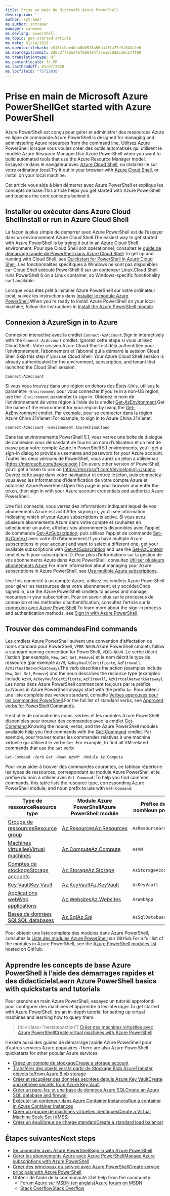 ```yaml
---
title: Prise en main de Microsoft Azure PowerShell
description: ''
author: sptramer
ms.author: sttramer
manager: carmonm
ms.devlang: powershell
ms.topic: get-started-article
ms.date: 01/14/2019
ms.openlocfilehash: c515fcbbe4dcb0b6578a56da137a77e3f843a2e6
ms.sourcegitcommit: 2d0c3ffaa5246f680784fa7e15b0d2536c27ff80
ms.translationtype: HT
ms.contentlocale: fr-FR
ms.lasthandoff: 01/07/2020
ms.locfileid: "75722038"
---
```

# <a name="get-started-with-azure-powershell"></a><span data-ttu-id="496f9-102">Prise en main de Microsoft Azure PowerShell</span><span class="sxs-lookup"><span data-stu-id="496f9-102">Get started with Azure PowerShell</span></span>

<span data-ttu-id="496f9-103">Azure PowerShell est conçu pour gérer et administrer des ressources Azure en ligne de commande.</span><span class="sxs-lookup"><span data-stu-id="496f9-103">Azure PowerShell is designed for managing and administering Azure resources from the command line.</span></span> <span data-ttu-id="496f9-104">Utilisez Azure PowerShell lorsque vous voulez créer des outils automatisés qui utilisent le modèle Azure Resource Manager.</span><span class="sxs-lookup"><span data-stu-id="496f9-104">Use Azure PowerShell when you want to build automated tools that use the Azure Resource Manager model.</span></span>
<span data-ttu-id="496f9-105">Essayez-le dans le navigateur avec [Azure Cloud Shell](/azure/cloud-shell/overview), ou installez-le sur votre ordinateur local.</span><span class="sxs-lookup"><span data-stu-id="496f9-105">Try it out in your browser with [Azure Cloud Shell](/azure/cloud-shell/overview), or install on your local machine.</span></span>

<span data-ttu-id="496f9-106">Cet article vous aide à bien démarrer avec Azure PowerShell et explique les concepts de base.</span><span class="sxs-lookup"><span data-stu-id="496f9-106">This article helps you get started with Azure PowerShell and teaches the core concepts behind it.</span></span>

## <a name="install-or-run-in-azure-cloud-shell"></a><span data-ttu-id="496f9-107">Installer ou exécuter dans Azure Cloud Shell</span><span class="sxs-lookup"><span data-stu-id="496f9-107">Install or run in Azure Cloud Shell</span></span>

<span data-ttu-id="496f9-108">La façon la plus simple de démarrer avec Azure PowerShell est de l’essayer dans un environnement Azure Cloud Shell.</span><span class="sxs-lookup"><span data-stu-id="496f9-108">The easiest way to get started with Azure PowerShell is by trying it out in an Azure Cloud Shell environment.</span></span>
<span data-ttu-id="496f9-109">Pour que Cloud Shell soit opérationnel, consultez le [guide de démarrage rapide de PowerShell dans Azure Cloud Shell](/azure/cloud-shell/quickstart-powershell).</span><span class="sxs-lookup"><span data-stu-id="496f9-109">To get up and running with Cloud Shell, see [Quickstart for PowerShell in Azure Cloud Shell](/azure/cloud-shell/quickstart-powershell).</span></span>
<span data-ttu-id="496f9-110">Les fonctionnalités spécifiques à Windows ne sont pas disponibles car Cloud Shell exécute PowerShell 6 sur un conteneur Linux.</span><span class="sxs-lookup"><span data-stu-id="496f9-110">Cloud Shell runs PowerShell 6 on a Linux container, so Windows-specific functionality isn't available.</span></span>

<span data-ttu-id="496f9-111">Lorsque vous êtes prêt à installer Azure PowerShell sur votre ordinateur local, suivez les instructions dans [Installer le module Azure PowerShell](install-az-ps.md).</span><span class="sxs-lookup"><span data-stu-id="496f9-111">When you're ready to install Azure PowerShell on your local machine, follow the instructions in [Install the Azure PowerShell module](install-az-ps.md).</span></span>

## <a name="sign-in-to-azure"></a><span data-ttu-id="496f9-112">Connexion à Azure</span><span class="sxs-lookup"><span data-stu-id="496f9-112">Sign in to Azure</span></span>

<span data-ttu-id="496f9-113">Connexion interactive avec la cmdlet `Connect-AzAccount`.</span><span class="sxs-lookup"><span data-stu-id="496f9-113">Sign in interactively with the `Connect-AzAccount` cmdlet.</span></span> <span data-ttu-id="496f9-114">Ignorez cette étape si vous utilisez Cloud Shell : Votre session Azure Cloud Shell est déjà authentifiée pour l’environnement, l’abonnement et l’abonné qui a démarré la session Cloud Shell.</span><span class="sxs-lookup"><span data-stu-id="496f9-114">Skip this step if you use Cloud Shell: Your Azure Cloud Shell session is already authenticated for the environment, subscription, and tenant that launched the Cloud Shell session.</span></span>

```azurepowershell-interactive
Connect-AzAccount
```

<span data-ttu-id="496f9-115">Si vous vous trouvez dans une région en dehors des États-Unis, utilisez le paramètre `-Environment` pour vous connecter.</span><span class="sxs-lookup"><span data-stu-id="496f9-115">If you're in a non-US region, use the `-Environment` parameter to sign in.</span></span> <span data-ttu-id="496f9-116">Obtenez le nom de l’environnement de votre région à l’aide de la cmdlet [Get-AzEnvironment](/powershell/module/Az.Accounts/Get-AzEnvironment).</span><span class="sxs-lookup"><span data-stu-id="496f9-116">Get the name of the environment for your region by using the [Get-AzEnvironment](/powershell/module/Az.Accounts/Get-AzEnvironment) cmdlet.</span></span> <span data-ttu-id="496f9-117">Par exemple, pour se connecter dans la région Azure China 21Vianet :</span><span class="sxs-lookup"><span data-stu-id="496f9-117">For example, to sign in to Azure China 21Vianet:</span></span>

```azurepowershell-interactive
Connect-AzAccount -Environment AzureChinaCloud
```

<span data-ttu-id="496f9-118">Dans les environnements PowerShell 5.1, vous verrez une boîte de dialogue de connexion vous demandant de fournir un nom d’utilisateur et un mot de passe pour votre compte Azure.</span><span class="sxs-lookup"><span data-stu-id="496f9-118">In PowerShell 5.1 environments, you'll get a sign-in dialog to provide a username and password for your Azure account.</span></span> <span data-ttu-id="496f9-119">Toutes les deux versions de PowerShell, vous aurez un jeton à utiliser sur [https://microsoft.com/devicelogin ].</span><span class="sxs-lookup"><span data-stu-id="496f9-119">On every other version of PowerShell, you'll get a token to use on [https://microsoft.com/devicelogin].</span></span>
<span data-ttu-id="496f9-120">Ouvrez cette page dans votre navigateur et entrez le jeton, puis connectez-vous avec les informations d’identification de votre compte Azure et autorisez Azure PowerShell.</span><span class="sxs-lookup"><span data-stu-id="496f9-120">Open this page in your browser and enter the token, then sign in with your Azure account credentials and authorize Azure PowerShell.</span></span>

<span data-ttu-id="496f9-121">Une fois connecté, vous verrez des informations indiquant lequel de vos abonnements Azure est actif.</span><span class="sxs-lookup"><span data-stu-id="496f9-121">After signing in, you'll see information indicating which of your Azure subscriptions is active.</span></span> <span data-ttu-id="496f9-122">Si vous avez plusieurs abonnements Azure dans votre compte et souhaitez en sélectionner un autre, affichez vos abonnements disponibles avec l’applet de commande [Get-AzSubscription](/powershell/module/az.accounts/get-azsubscription), puis utilisez l’applet de commande [Set-AzContext](/powershell/module/az.accounts/set-azcontext) avec votre ID d’abonnement.</span><span class="sxs-lookup"><span data-stu-id="496f9-122">If you have multiple Azure subscriptions in your account and want to select a different one, get your available subscriptions with [Get-AzSubscription](/powershell/module/az.accounts/get-azsubscription) and use the [Set-AzContext](/powershell/module/az.accounts/set-azcontext) cmdlet with your subscription ID.</span></span>
<span data-ttu-id="496f9-123">Pour plus d’informations sur la gestion de vos abonnements Azure dans Azure PowerShell, consultez [Utiliser plusieurs abonnements Azure](manage-subscriptions-azureps.md).</span><span class="sxs-lookup"><span data-stu-id="496f9-123">For more information about managing your Azure subscriptions in Azure PowerShell, see [Use multiple Azure subscriptions](manage-subscriptions-azureps.md).</span></span>

<span data-ttu-id="496f9-124">Une fois connecté à un compte Azure, utilisez les cmdlets Azure PowerShell pour gérer les ressources dans votre abonnement, et y accéder.</span><span class="sxs-lookup"><span data-stu-id="496f9-124">Once signed in, use the Azure PowerShell cmdlets to access and manage resources in your subscription.</span></span> <span data-ttu-id="496f9-125">Pour en savoir plus sur le processus de connexion et les méthodes d’authentification, consultez l’article sur la [connexion avec Azure PowerShell](authenticate-azureps.md).</span><span class="sxs-lookup"><span data-stu-id="496f9-125">To learn more about the sign-in process and authentication methods, see [Sign in with Azure PowerShell](authenticate-azureps.md).</span></span>

## <a name="find-commands"></a><span data-ttu-id="496f9-126">Trouver des commandes</span><span class="sxs-lookup"><span data-stu-id="496f9-126">Find commands</span></span>

<span data-ttu-id="496f9-127">Les cmdlets Azure PowerShell suivent une convention d’affectation de noms standard pour PowerShell, `VERB-NOUN`.</span><span class="sxs-lookup"><span data-stu-id="496f9-127">Azure PowerShell cmdlets follow a standard naming convention for PowerShell, `VERB-NOUN`.</span></span> <span data-ttu-id="496f9-128">Le verbe décrit l’action (par exemple, `New`, `Get`, `Set`, `Remove`) et le nom décrit le type de ressource (par exemple `AzVM`, `AzKeyVaultCertificate`, `AzFirewall`, `AzVirtualNetworkGateway`).</span><span class="sxs-lookup"><span data-stu-id="496f9-128">The verb describes the action (examples include `New`, `Get`, `Set`, `Remove`) and the noun describes the resource type (examples include `AzVM`, `AzKeyVaultCertificate`, `AzFirewall`, `AzVirtualNetworkGateway`).</span></span> <span data-ttu-id="496f9-129">Les noms dans Azure PowerShell commencent toujours par le préfixe `Az`.</span><span class="sxs-lookup"><span data-stu-id="496f9-129">Nouns in Azure PowerShell always start with the prefix `Az`.</span></span> <span data-ttu-id="496f9-130">Pour obtenir une liste complète des verbes standard, consulte [Verbes approuvés pour les commandes PowerShell](/powershell/developer/cmdlet/approved-verbs-for-windows-powershell-commands).</span><span class="sxs-lookup"><span data-stu-id="496f9-130">For the full list of standard verbs, see [Approved verbs for PowerShell Commands](/powershell/developer/cmdlet/approved-verbs-for-windows-powershell-commands).</span></span>

<span data-ttu-id="496f9-131">Il est utile de connaître les noms, verbes et les modules Azure PowerShell disponibles pour trouver des commandes avec la cmdlet [Get-Command](/powershell/module/microsoft.powershell.core/get-command).</span><span class="sxs-lookup"><span data-stu-id="496f9-131">Knowing the nouns, verbs, and the Azure PowerShell modules available help you find commands with the [Get-Command](/powershell/module/microsoft.powershell.core/get-command) cmdlet.</span></span> <span data-ttu-id="496f9-132">Par exemple, pour trouver toutes les commandes relatives à une machine virtuelle qui utilisent le verbe `Get` :</span><span class="sxs-lookup"><span data-stu-id="496f9-132">For example, to find all VM-related commands that use the `Get` verb:</span></span>

```powershell-interactive
Get-Command -Verb Get -Noun AzVM* -Module Az.Compute
```

<span data-ttu-id="496f9-133">Pour vous aider à trouver des commandes courantes, ce tableau répertorie les types de ressources, correspondant au module Azure PowerShell et le préfixe du nom à utiliser avec `Get-Command` :</span><span class="sxs-lookup"><span data-stu-id="496f9-133">To help you find common commands, this table lists the resource type, corresponding Azure PowerShell module, and noun prefix to use with `Get-Command`:</span></span>

| <span data-ttu-id="496f9-134">Type de ressource</span><span class="sxs-lookup"><span data-stu-id="496f9-134">Resource type</span></span> | <span data-ttu-id="496f9-135">Module Azure PowerShell</span><span class="sxs-lookup"><span data-stu-id="496f9-135">Azure PowerShell module</span></span> | <span data-ttu-id="496f9-136">Préfixe de nom</span><span class="sxs-lookup"><span data-stu-id="496f9-136">Noun prefix</span></span> |
|---------------|-------------------------|----------------|
| [<span data-ttu-id="496f9-137">Groupe de ressources</span><span class="sxs-lookup"><span data-stu-id="496f9-137">Resource group</span></span>](/azure/azure-resource-manager/resource-group-overview) | [<span data-ttu-id="496f9-138">Az.Resources</span><span class="sxs-lookup"><span data-stu-id="496f9-138">Az.Resources</span></span>](/powershell/module/az.resources#resources) | `AzResourceGroup` |
| [<span data-ttu-id="496f9-139">Machines virtuelles</span><span class="sxs-lookup"><span data-stu-id="496f9-139">Virtual machines</span></span>](/azure/virtual-machines) | [<span data-ttu-id="496f9-140">Az.Compute</span><span class="sxs-lookup"><span data-stu-id="496f9-140">Az.Compute</span></span>](/powershell/module/az.compute#virtual_machines) | `AzVM` |
| [<span data-ttu-id="496f9-141">Comptes de stockage</span><span class="sxs-lookup"><span data-stu-id="496f9-141">Storage accounts</span></span>](/azure/storage/common/storage-introduction) | [<span data-ttu-id="496f9-142">Az.Storage</span><span class="sxs-lookup"><span data-stu-id="496f9-142">Az.Storage</span></span>](/powershell/module/az.storage/) | `AzStorageAccount` |
| [<span data-ttu-id="496f9-143">Key Vault</span><span class="sxs-lookup"><span data-stu-id="496f9-143">Key Vault</span></span>](/azure/key-vault/key-vault-whatis) | [<span data-ttu-id="496f9-144">Az.KeyVault</span><span class="sxs-lookup"><span data-stu-id="496f9-144">Az.KeyVault</span></span>](/powershell/module/az.keyvault) | `AzKeyVault` |
| [<span data-ttu-id="496f9-145">Applications web</span><span class="sxs-lookup"><span data-stu-id="496f9-145">Web applications</span></span>](/azure/app-service) | [<span data-ttu-id="496f9-146">Az.Websites</span><span class="sxs-lookup"><span data-stu-id="496f9-146">Az.Websites</span></span>](/powershell/module/az.websites) | `AzWebApp` |
| [<span data-ttu-id="496f9-147">Bases de données SQL</span><span class="sxs-lookup"><span data-stu-id="496f9-147">SQL databases</span></span>](/azure/sql-database) | [<span data-ttu-id="496f9-148">Az.Sql</span><span class="sxs-lookup"><span data-stu-id="496f9-148">Az.Sql</span></span>](/powershell/module/az.sql) | `AzSqlDatabase` |

<span data-ttu-id="496f9-149">Pour obtenir une liste complète des modules dans Azure PowerShell, consultez la [Liste des modules Azure PowerShell](https://github.com/Azure/azure-powershell/blob/master/documentation/azure-powershell-modules.md) sur GitHub.</span><span class="sxs-lookup"><span data-stu-id="496f9-149">For a full list of the modules in Azure PowerShell, see the [Azure PowerShell modules list](https://github.com/Azure/azure-powershell/blob/master/documentation/azure-powershell-modules.md) hosted on GitHub.</span></span>

## <a name="learn-azure-powershell-basics-with-quickstarts-and-tutorials"></a><span data-ttu-id="496f9-150">Apprendre les concepts de base Azure PowerShell à l’aide des démarrages rapides et des didacticiels</span><span class="sxs-lookup"><span data-stu-id="496f9-150">Learn Azure PowerShell basics with quickstarts and tutorials</span></span>

<span data-ttu-id="496f9-151">Pour prendre en main Azure PowerShell, essayez un tutoriel approfondi pour configurer des machines et apprendre à les interroger.</span><span class="sxs-lookup"><span data-stu-id="496f9-151">To get started with Azure PowerShell, try an in-depth tutorial for setting up virtual machines and learning how to query them.</span></span>

> [!div class="nextstepaction"]
> [<span data-ttu-id="496f9-152">Créer des machines virtuelles avec Azure PowerShell</span><span class="sxs-lookup"><span data-stu-id="496f9-152">Create virtual machines with Azure PowerShell</span></span>](azureps-vm-tutorial.yml)

<span data-ttu-id="496f9-153">Il existe aussi des guides de démarrage rapide Azure PowerShell pour d’autres services Azure populaires :</span><span class="sxs-lookup"><span data-stu-id="496f9-153">There are also Azure PowerShell quickstarts for other popular Azure services:</span></span>

* [<span data-ttu-id="496f9-154">Créez un compte de stockage</span><span class="sxs-lookup"><span data-stu-id="496f9-154">Create a storage account</span></span>](/azure/storage/common/storage-quickstart-create-account?tabs=azure-powershell)
* [<span data-ttu-id="496f9-155">Transférer des objets vers/à partir de Stockage Blob Azure</span><span class="sxs-lookup"><span data-stu-id="496f9-155">Transfer objects to/from Azure Blob storage</span></span>](/azure/storage/blobs/storage-quickstart-blobs-powershell)
* [<span data-ttu-id="496f9-156">Créer et récupérer des données secrètes depuis Azure Key Vault</span><span class="sxs-lookup"><span data-stu-id="496f9-156">Create and retrieve secrets from Azure Key Vault</span></span>](/azure/key-vault/quick-create-powershell)
* [<span data-ttu-id="496f9-157">Créer un pare-feu et une base de données Azure SQL</span><span class="sxs-lookup"><span data-stu-id="496f9-157">Create an Azure SQL database and firewall</span></span>](/azure/sql-database/scripts/sql-database-create-and-configure-database-powershell)
* [<span data-ttu-id="496f9-158">Exécuter un conteneur dans Azure Container Instances</span><span class="sxs-lookup"><span data-stu-id="496f9-158">Run a container in Azure Container Instances</span></span>](/azure/container-instances/container-instances-quickstart-powershell)
* [<span data-ttu-id="496f9-159">Créer un groupe de machines virtuelles identiques</span><span class="sxs-lookup"><span data-stu-id="496f9-159">Create a Virtual Machine Scale Set (VMSS)</span></span>](/azure/virtual-machine-scale-sets/quick-create-powershell)
* [<span data-ttu-id="496f9-160">Créer un équilibreur de charge standard</span><span class="sxs-lookup"><span data-stu-id="496f9-160">Create a standard load balancer</span></span>](/azure/load-balancer/quickstart-create-standard-load-balancer-powershell)

## <a name="next-steps"></a><span data-ttu-id="496f9-161">Étapes suivantes</span><span class="sxs-lookup"><span data-stu-id="496f9-161">Next steps</span></span>

* [<span data-ttu-id="496f9-162">Se connecter avec Azure PowerShell</span><span class="sxs-lookup"><span data-stu-id="496f9-162">Sign in with Azure PowerShell</span></span>](authenticate-azureps.md)
* [<span data-ttu-id="496f9-163">Gérer les abonnements Azure avec Azure PowerShell</span><span class="sxs-lookup"><span data-stu-id="496f9-163">Manage Azure subscriptions with Azure PowerShell</span></span>](manage-subscriptions-azureps.md)
* [<span data-ttu-id="496f9-164">Créer des principaux du service avec Azure PowerShell</span><span class="sxs-lookup"><span data-stu-id="496f9-164">Create service principals with Azure PowerShell</span></span>](create-azure-service-principal-azureps.md)
* <span data-ttu-id="496f9-165">Obtenir de l’aide de la communauté :</span><span class="sxs-lookup"><span data-stu-id="496f9-165">Get help from the community:</span></span>
  * [<span data-ttu-id="496f9-166">Forum Azure sur MSDN (en anglais)</span><span class="sxs-lookup"><span data-stu-id="496f9-166">Azure forum on MSDN</span></span>](https://go.microsoft.com/fwlink/p/?LinkId=320212)
  * [<span data-ttu-id="496f9-167">Stack Overflow</span><span class="sxs-lookup"><span data-stu-id="496f9-167">Stack Overflow</span></span>](https://go.microsoft.com/fwlink/?LinkId=320213)
